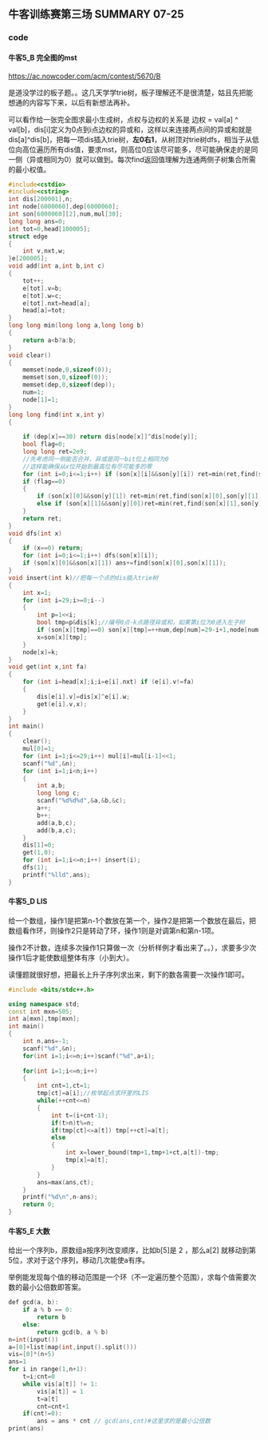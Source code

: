 ## 牛客训练赛第三场 SUMMARY 07-25
### code

#### 牛客5_B 完全图的mst

https://ac.nowcoder.com/acm/contest/5670/B

是道没学过的板子题。。这几天学学trie树，板子理解还不是很清楚，姑且先把能想通的内容写下来，以后有新想法再补。

可以看作给一张完全图求最小生成树，点权与边权的关系是 边权 = val[a] ^ val[b]，dis[i]定义为0点到i点边权的异或和，这样以来连接两点间的异或和就是dis[a]^dis[b]，把每一项dis插入trie树，**左0右1**，从树顶对trie树dfs，相当于从低位向高位遍历所有dis值，要求mst，则高位0应该尽可能多，尽可能确保走的是同一侧（异或相同为0）就可以做到。每次find返回值理解为连通两侧子树集合所需的最小权值。

```c++
#include<cstdio>
#include<cstring>
int dis[200001],n;
int node[6000060],dep[6000060];
int son[6000060][2],num,mul[30];
long long ans=0;
int tot=0,head[100005];
struct edge
{
    int v,nxt,w;
}e[200005];
void add(int a,int b,int c)
{
    tot++;
    e[tot].v=b;
    e[tot].w=c;
    e[tot].nxt=head[a];
    head[a]=tot;
}
long long min(long long a,long long b)
{
    return a<b?a:b;
}
void clear()
{
    memset(node,0,sizeof(0));
    memset(son,0,sizeof(0));
    memset(dep,0,sizeof(dep));
    num=1;
    node[1]=1;
}
long long find(int x,int y)
{
	
    if (dep[x]==30) return dis[node[x]]^dis[node[y]];
    bool flag=0;
    long long ret=2e9;
    //先考虑同一侧能否合并，异或是同一bit位上相同为0
	//这样能确保从x位开始到最高位有尽可能多的零 
    for (int i=0;i<=1;i++) if (son[x][i]&&son[y][i]) ret=min(ret,find(son[x][i],son[y][i])),flag=1;
    if (flag==0)
    {
        if (son[x][0]&&son[y][1]) ret=min(ret,find(son[x][0],son[y][1]));
		else if (son[x][1]&&son[y][0])ret=min(ret,find(son[x][1],son[y][0]));
    }
    return ret;
}
void dfs(int x)
{
    if (x==0) return;
    for (int i=0;i<=1;i++) dfs(son[x][i]);
    if (son[x][0]&&son[x][1]) ans+=find(son[x][0],son[x][1]);
}
void insert(int k)//把每一个点的dis插入trie树 
{
    int x=1;
    for (int i=29;i>=0;i--)
    {
        int p=1<<i;
        bool tmp=p&dis[k];//编号0点-k点路径异或和，如果第i位为0进入左子树 
        if (son[x][tmp]==0) son[x][tmp]=++num,dep[num]=29-i+1,node[num]=n+1;
        x=son[x][tmp];
    }
    node[x]=k;
}
void get(int x,int fa)
{
    for (int i=head[x];i;i=e[i].nxt) if (e[i].v!=fa)
    {
        dis[e[i].v]=dis[x]^e[i].w;
        get(e[i].v,x);
    }
}
int main()
{
    clear();
    mul[0]=1;
    for (int i=1;i<=29;i++) mul[i]=mul[i-1]<<1;
    scanf("%d",&n);
    for (int i=1;i<n;i++)
    {
        int a,b;
        long long c;
        scanf("%d%d%d",&a,&b,&c);
        a++;
        b++;
        add(a,b,c);
        add(b,a,c);
    }
    dis[1]=0;
    get(1,0);
    for (int i=1;i<=n;i++) insert(i);
    dfs(1);
    printf("%lld",ans);
}
```

#### 牛客5_D  LIS

给一个数组，操作1是把第n-1个数放在第一个，操作2是把第一个数放在最后，把数组看作环，则操作2只是转动了环，操作1则是对调第n和第n-1项。

操作2不计数，连续多次操作1只算做一次（分析样例才看出来了。。），求要多少次操作1后才能使数组整体有序（小到大）。

读懂题就很好想，把最长上升子序列求出来，剩下的数各需要一次操作1即可。

```c++
#include <bits/stdc++.h>

using namespace std;
const int mxn=505;
int a[mxn],tmp[mxn];
int main()
{
    int n,ans=-1;
    scanf("%d",&n);
    for(int i=1;i<=n;i++)scanf("%d",a+i);
        
    for(int i=1;i<=n;i++)
    {
        int cnt=1,ct=1;
        tmp[ct]=a[i];//枚举起点求环里的LIS 
        while(++cnt<=n)
        {
            int t=(i+cnt-1);
            if(t>n)t%=n;
            if(tmp[ct]<=a[t]) tmp[++ct]=a[t];
            else
            {
                int x=lower_bound(tmp+1,tmp+1+ct,a[t])-tmp;
                tmp[x]=a[t];
            }
        }
        ans=max(ans,ct);
    }
    printf("%d\n",n-ans);
    return 0;
}
```

#### 牛客5_E 大数

给出一个序列b，原数组a按序列改变顺序，比如b[5]是 2 ，那么a[2] 就移动到第5位，求对于这个序列，移动几次能使a有序。

举例能发现每个值的移动范围是一个环（不一定遍历整个范围），求每个值需要次数的最小公倍数即答案。

```c++
def gcd(a, b):
    if a % b == 0:
        return b
    else:
        return gcd(b, a % b)
n=int(input())
a=[0]+list(map(int,input().split()))
vis=[0]*(n+5)
ans=1
for i in range(1,n+1):
    t=i;cnt=0
    while vis[a[t]] != 1:
        vis[a[t]] = 1
        t=a[t]
        cnt=cnt+1
    if(cnt!=0):
        ans = ans * cnt // gcd(ans,cnt)#这里求的是最小公倍数
print(ans)

```